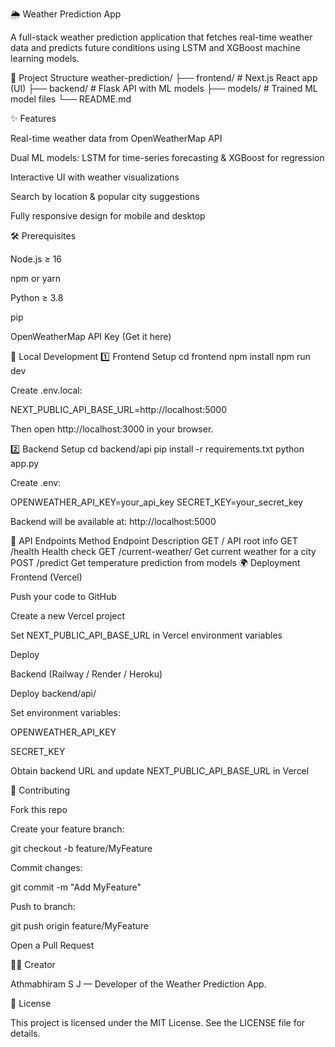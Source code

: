 🌦 Weather Prediction App

A full-stack weather prediction application that fetches real-time weather data and predicts future conditions using LSTM and XGBoost machine learning models.

📂 Project Structure
weather-prediction/
├── frontend/        # Next.js React app (UI)
├── backend/         # Flask API with ML models
├── models/          # Trained ML model files
└── README.md

✨ Features

Real-time weather data from OpenWeatherMap API

Dual ML models: LSTM for time-series forecasting & XGBoost for regression

Interactive UI with weather visualizations

Search by location & popular city suggestions

Fully responsive design for mobile and desktop

🛠 Prerequisites

Node.js ≥ 16

npm or yarn

Python ≥ 3.8

pip

OpenWeatherMap API Key (Get it here)

🚀 Local Development
1️⃣ Frontend Setup
cd frontend
npm install
npm run dev


Create .env.local:

NEXT_PUBLIC_API_BASE_URL=http://localhost:5000


Then open http://localhost:3000 in your browser.

2️⃣ Backend Setup
cd backend/api
pip install -r requirements.txt
python app.py


Create .env:

OPENWEATHER_API_KEY=your_api_key
SECRET_KEY=your_secret_key


Backend will be available at: http://localhost:5000

📡 API Endpoints
Method	Endpoint	Description
GET	/	API root info
GET	/health	Health check
GET	/current-weather/<city>	Get current weather for a city
POST	/predict	Get temperature prediction from models
🌍 Deployment
Frontend (Vercel)

Push your code to GitHub

Create a new Vercel project

Set NEXT_PUBLIC_API_BASE_URL in Vercel environment variables

Deploy

Backend (Railway / Render / Heroku)

Deploy backend/api/

Set environment variables:

OPENWEATHER_API_KEY

SECRET_KEY

Obtain backend URL and update NEXT_PUBLIC_API_BASE_URL in Vercel

🤝 Contributing

Fork this repo

Create your feature branch:

git checkout -b feature/MyFeature


Commit changes:

git commit -m "Add MyFeature"


Push to branch:

git push origin feature/MyFeature


Open a Pull Request

👨‍💻 Creator

Athmabhiram S J — Developer of the Weather Prediction App.

📜 License

This project is licensed under the MIT License.
See the LICENSE file for details.